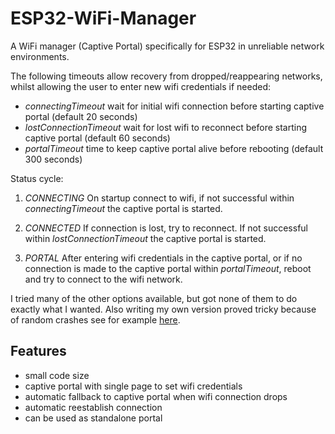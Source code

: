 # ESP32-WiFi-Manager

A WiFi manager (Captive Portal) specifically for ESP32 in unreliable network environments. 

The following timeouts allow recovery from dropped/reappearing networks, whilst allowing the user to enter new wifi credentials if needed:

- _connectingTimeout_ wait for initial wifi connection before starting captive portal (default 20 seconds)
- _lostConnectionTimeout_ wait for lost wifi to reconnect before starting captive portal (default 60 seconds)
- _portalTimeout_ time to keep captive portal alive before rebooting (default 300 seconds)

Status cycle:

1) _CONNECTING_ On startup connect to wifi, if not successful within _connectingTimeout_ the captive portal is started.

2) _CONNECTED_ If connection is lost, try to reconnect. If not successful within _lostConnectionTimeout_ the captive portal is started.

3) _PORTAL_ After entering wifi credentials in the captive portal, or if no connection is made to the captive portal within _portalTimeout_, reboot and try to connect to the wifi network.

I tried many of the other options available, but got none of them to do exactly what I wanted. Also writing my own version proved tricky because of random crashes see for example [here](https://github.com/espressif/arduino-esp32/issues/2025).

## Features
- small code size
- captive portal with single page to set wifi credentials
- automatic fallback to captive portal when wifi connection drops
- automatic reestablish connection
- can be used as standalone portal
